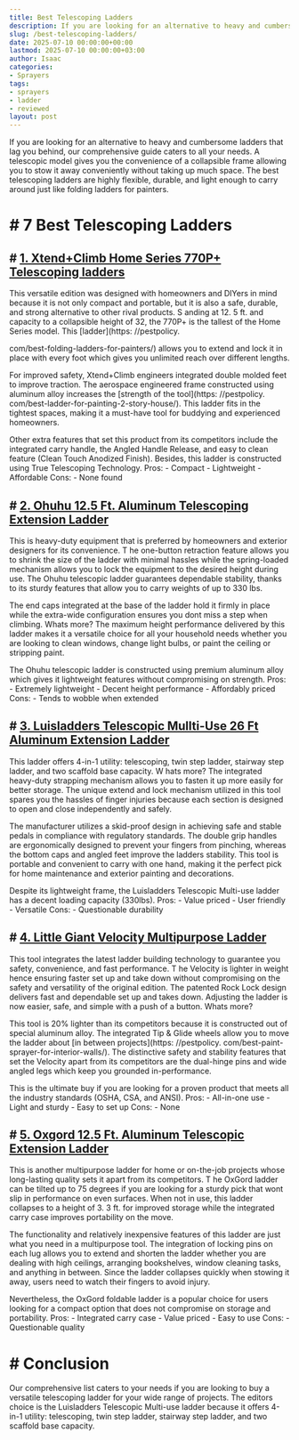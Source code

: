 ```yaml
---
title: Best Telescoping Ladders
description: If you are looking for an alternative to heavy and cumbersome ladders that lag you behind, our comprehensive guide caters to all your needs. A telescopic...
slug: /best-telescoping-ladders/
date: 2025-07-10 00:00:00+00:00
lastmod: 2025-07-10 00:00:00+03:00
author: Isaac
categories:
- Sprayers
tags:
- sprayers
- ladder
- reviewed
layout: post
---
```


If you are looking for an alternative to heavy and cumbersome ladders that lag you behind, our comprehensive guide caters to all your needs. A telescopic model gives you the convenience of a collapsible frame allowing you to stow it away conveniently without taking up much space. The best telescoping ladders are highly flexible, durable, and light enough to carry around just like folding ladders for painters.

# # **7 Best Telescoping Ladders**

## # [1. Xtend+Climb Home Series 770P+ Telescoping ladders](https://www.amazon.com/dp/B00FX9M8CG/?tag=p-policy-20)

This versatile edition was designed with homeowners and DIYers in mind because it is not only compact and portable, but it is also a safe, durable, and strong alternative to other rival products. S anding at 12. 5 ft. and capacity to a collapsible height of 32, the 770P+ is the tallest of the Home Series model. This [ladder](https: //pestpolicy.

com/best-folding-ladders-for-painters/) allows you to extend and lock it in place with every foot which gives you unlimited reach over different lengths.

For improved safety, Xtend+Climb engineers integrated double molded feet to improve traction. The aerospace engineered frame constructed using aluminum alloy increases the [strength of the tool](https: //pestpolicy. com/best-ladder-for-painting-2-story-house/). This ladder fits in the tightest spaces, making it a must-have tool for buddying and experienced homeowners.

Other extra features that set this product from its competitors include the integrated carry handle, the Angled Handle Release, and easy to clean feature (Clean Touch Anodized Finish). Besides, this ladder is constructed using True Telescoping Technology. Pros: - Compact - Lightweight - Affordable Cons: - None found

## # [2. Ohuhu 12.5 Ft. Aluminum Telescoping Extension Ladder](https://www.amazon.com/dp/B01LAHCOQ4/?tag=p-policy-20)

This is heavy-duty equipment that is preferred by homeowners and exterior designers for its convenience. T he one-button retraction feature allows you to shrink the size of the ladder with minimal hassles while the spring-loaded mechanism allows you to lock the equipment to the desired height during use. The Ohuhu telescopic ladder guarantees dependable stability, thanks to its sturdy features that allow you to carry weights of up to 330 lbs.

The end caps integrated at the base of the ladder hold it firmly in place while the extra-wide configuration ensures you dont miss a step when climbing. Whats more? The maximum height performance delivered by this ladder makes it a versatile choice for all your household needs whether you are looking to clean windows, change light bulbs, or paint the ceiling or stripping paint.

The Ohuhu telescopic ladder is constructed using premium aluminum alloy which gives it lightweight features without compromising on strength. Pros: - Extremely lightweight - Decent height performance - Affordably priced Cons: - Tends to wobble when extended

## # [3. Luisladders Telescopic Mullti-Use 26 Ft Aluminum Extension Ladder](https://www.amazon.com/dp/B01FUCCPPA/?tag=p-policy-20)

This ladder offers 4-in-1 utility: telescoping, twin step ladder, stairway step ladder, and two scaffold base capacity. W hats more? The integrated heavy-duty strapping mechanism allows you to fasten it up more easily for better storage. The unique extend and lock mechanism utilized in this tool spares you the hassles of finger injuries because each section is designed to open and close independently and safely.

The manufacturer utilizes a skid-proof design in achieving safe and stable pedals in compliance with regulatory standards. The double grip handles are ergonomically designed to prevent your fingers from pinching, whereas the bottom caps and angled feet improve the ladders stability. This tool is portable and convenient to carry with one hand, making it the perfect pick for home maintenance and exterior painting and decorations.

Despite its lightweight frame, the Luisladders Telescopic Multi-use ladder has a decent loading capacity (330lbs). Pros: - Value priced - User friendly - Versatile Cons: - Questionable durability

## # [4. Little Giant Velocity Multipurpose Ladder](https://www.amazon.com/dp/B00E1AQE46/?tag=p-policy-20)

This tool integrates the latest ladder building technology to guarantee you safety, convenience, and fast performance. T he Velocity is lighter in weight hence ensuring faster set up and take down without compromising on the safety and versatility of the original edition. The patented Rock Lock design delivers fast and dependable set up and takes down. Adjusting the ladder is now easier, safe, and simple with a push of a button. Whats more?

This tool is 20% lighter than its competitors because it is constructed out of special aluminum alloy. The integrated Tip & Glide wheels allow you to move the ladder about [in between projects](https: //pestpolicy. com/best-paint-sprayer-for-interior-walls/). The distinctive safety and stability features that set the Velocity apart from its competitors are the dual-hinge pins and wide angled legs which keep you grounded in-performance.

This is the ultimate buy if you are looking for a proven product that meets all the industry standards (OSHA, CSA, and ANSI). Pros: - All-in-one use - Light and sturdy - Easy to set up Cons: - None

## # [5. Oxgord 12.5 Ft. Aluminum Telescopic Extension Ladder](https://www.amazon.com/dp/B01JY9QAPQ/?tag=p-policy-20)

This is another multipurpose ladder for home or on-the-job projects whose long-lasting quality sets it apart from its competitors. T he OxGord ladder can be tilted up to 75 degrees if you are looking for a sturdy pick that wont slip in performance on even surfaces. When not in use, this ladder collapses to a height of 3. 3 ft. for improved storage while the integrated carry case improves portability on the move.

The functionality and relatively inexpensive features of this ladder are just what you need in a multipurpose tool. The integration of locking pins on each lug allows you to extend and shorten the ladder whether you are dealing with high ceilings, arranging bookshelves, window cleaning tasks, and anything in between. Since the ladder collapses quickly when stowing it away, users need to watch their fingers to avoid injury.

Nevertheless, the OxGord foldable ladder is a popular choice for users looking for a compact option that does not compromise on storage and portability. Pros: - Integrated carry case - Value priced - Easy to use Cons: - Questionable quality

# # Conclusion

Our comprehensive list caters to your needs if you are looking to buy a versatile telescoping ladder for your wide range of projects. The editors choice is the Luisladders Telescopic Multi-use ladder because it offers 4-in-1 utility: telescoping, twin step ladder, stairway step ladder, and two scaffold base capacity.
